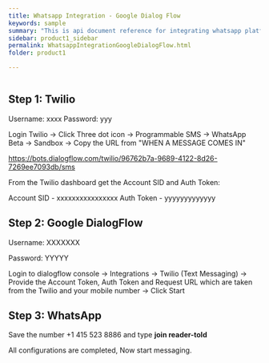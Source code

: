 ```yaml
---
title: Whatsapp Integration - Google Dialog Flow
keywords: sample
summary: "This is api document reference for integrating whatsapp platform with chatbot via google dialogdflow..."
sidebar: product1_sidebar
permalink: WhatsappIntegrationGoogleDialogFlow.html
folder: product1

---
```


``````

``````

Step 1: Twilio
------------------------------

Username: xxxx
Password: yyy

Login Twilio -> Click Three dot icon -> Programmable SMS -> WhatsApp Beta -> Sandbox -> Copy the URL from "WHEN A MESSAGE COMES IN"

https://bots.dialogflow.com/twilio/96762b7a-9689-4122-8d26-7269ee7093db/sms 

From the Twilio dashboard get the Account SID and Auth Token:

Account SID - xxxxxxxxxxxxxxxx
Auth Token  - yyyyyyyyyyyyy


Step 2: Google DialogFlow
--------------------------------

Username: XXXXXXX

Password: YYYYY


Login to dialogflow console -> Integrations -> Twilio (Text Messaging) -> Provide the Account Token, Auth Token and Request URL which are taken from the Twilio and your mobile number -> Click Start


Step 3: WhatsApp
---------------------------------

Save the number +1 415 523 8886 and type **join reader-told**	

All configurations are completed, Now start messaging.